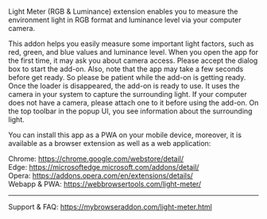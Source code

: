 Light Meter (RGB & Luminance) extension enables you to measure the environment light in RGB format and luminance level via your computer camera.

This addon helps you easily measure some important light factors, such as red, green, and blue values and luminance level. When you open the app for the first time, it may ask you about camera access. Please accept the dialog box to start the add-on. Also, note that the app may take a few seconds before get ready. So please be patient while the add-on is getting ready. Once the loader is disappeared, the add-on is ready to use. It uses the camera in your system to capture the surrounding light. If your computer does not have a camera, please attach one to it before using the add-on. On the top toolbar in the popup UI, you see information about the surrounding light.

You can install this app as a PWA on your mobile device, moreover, it is available as a browser extension as well as a web application:

Chrome: https://chrome.google.com/webstore/detail/  
Edge: https://microsoftedge.microsoft.com/addons/detail/  
Opera: https://addons.opera.com/en/extensions/details/  
Webapp & PWA: https://webbrowsertools.com/light-meter/  

----------------------------------------------------------------------------

Support & FAQ: https://mybrowseraddon.com/light-meter.html
